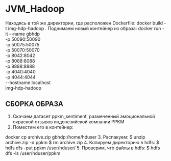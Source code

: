 # JVM_Hadoop

Находясь в той же директории, где расположен Dockerfile:
docker build -t img-hdp-hadoop .
Поднимаем новый контейнер из образа:
docker run -it --name gbhdp \
-p 50090:50090 \
-p 50075:50075 \
-p 50070:50070 \
-p 8042:8042 \
-p 8088:8088 \
-p 8888:8888 \
-p 4040:4040 \
-p 4044:4044 \
--hostname localhost \
img-hdp-hadoop

## СБОРКА ОБРАЗА

1. Скачаем датасет ppkm_sentiment, размеченный эмоциональной окраской отзывов
индонезийской компании PPKM
2. Поместим его в контейнер:

docker cp archive.zip gbhdp:/home/hduser
3. Распакуем:
$ unzip archive.zip -d ppkm
$ rm archive.zip
4. Копируем директорию в hdfs:
$ hdfs dfs -put ppkm /user/hduser/
5. Проверим, что файлы в hdfs:
$ hdfs dfs -ls /user/hduser/ppkm
